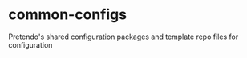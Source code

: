 # common-configs
Pretendo's shared configuration packages and template repo files for configuration
